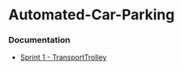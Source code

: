 # Automated-Car-Parking
### Documentation
- [Sprint 1 - TransportTrolley](http://htmlpreview.github.io/?https://github.com/lorepersa/Automated-Car-Parking/blob/main/Sprint%201%20-%20TransportTrolley/userDocs/sprint1.html)